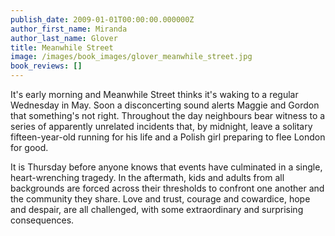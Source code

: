 ```yaml
---
publish_date: 2009-01-01T00:00:00.000000Z
author_first_name: Miranda
author_last_name: Glover
title: Meanwhile Street
image: /images/book_images/glover_meanwhile_street.jpg
book_reviews: []
---
```

It's early morning and Meanwhile Street thinks it's waking to a regular Wednesday in May. Soon a disconcerting sound alerts Maggie and Gordon that something's not right. Throughout the day neighbours bear witness to a series of apparently unrelated incidents that, by midnight, leave a solitary fifteen-year-old running for his life and a Polish girl preparing to flee London for good.

It is Thursday before anyone knows that events have culminated in a single, heart-wrenching tragedy. In the aftermath, kids and adults from all backgrounds are forced across their thresholds to confront one another and the community they share. Love and trust, courage and cowardice, hope and despair, are all challenged, with some extraordinary and surprising consequences.